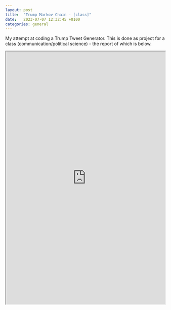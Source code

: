 ```yaml
---
layout: post
title:  "Trump Markov Chain - [class]"
date:   2023-07-07 12:32:45 +0100
categories: general
---
```


My attempt at coding a Trump Tweet Generator. This is done as project for a class (communication/political science) - the report of which is below.

<iframe src="https://drive.google.com/file/d/1IKxNypsPdAUTpUi9jIcclV4qoKTfHoVz/preview" width="100%" height="800" scrollbar=0 view=Fit></iframe>
